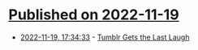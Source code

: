 # [Published on 2022-11-19](index.md)

* [2022-11-19, 17:34:33](https://news.ycombinator.com/item?id=33672365) - [Tumblr Gets the Last Laugh](https://www.theatlantic.com/technology/archive/2022/11/elon-musk-twitter-tumblr-blue-check-marks/672165/)
